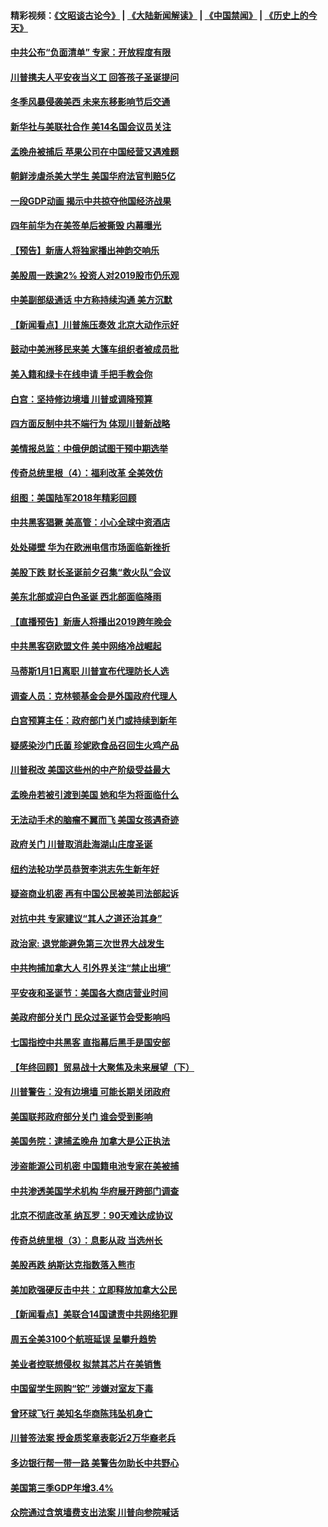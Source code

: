 #### 精彩视频：[《文昭谈古论今》](https://github.com/gfw-breaker/wenzhao/blob/master/README.md?t=12252130) | [《大陆新闻解读》](https://github.com/gfw-breaker/ntdtv-comedy/blob/master/README.md?t=12252130) | [《中国禁闻》](https://github.com/gfw-breaker/ntdtv-news/blob/master/README.md?t=12252130) | [《历史上的今天》](https://github.com/gfw-breaker/today-in-history/blob/master/README.md?t=12252130) 

#### [中共公布“负面清单” 专家：开放程度有限](../pages/nsc412/n10932450.md?t=12252130) 

#### [川普携夫人平安夜当义工 回答孩子圣诞提问](../pages/nsc412/n10932348.md?t=12252130) 

#### [冬季风暴侵袭美西 未来东移影响节后交通](../pages/nsc412/n10932328.md?t=12252130) 

#### [新华社与美联社合作 美14名国会议员关注](../pages/nsc412/n10932196.md?t=12252130) 

#### [孟晚舟被捕后 苹果公司在中国经营又遇难题](../pages/nsc412/n10931515.md?t=12252130) 

#### [朝鲜涉虐杀美大学生 美国华府法官判赔5亿](../pages/nsc412/n10931032.md?t=12252130) 

#### [一段GDP动画 揭示中共掠夺他国经济战果](../pages/nsc412/n10930922.md?t=12252130) 

#### [四年前华为在美签单后被撕毁 内幕曝光](../pages/nsc412/n10930781.md?t=12252130) 

#### [【预告】新唐人将独家播出神韵交响乐](../pages/nsc412/n10912037.md?t=12252130) 

#### [美股周一跌逾2% 投资人对2019股市仍乐观](../pages/nsc412/n10930753.md?t=12252130) 

#### [中美副部级通话 中方称持续沟通 美方沉默](../pages/nsc412/n10930456.md?t=12252130) 

#### [【新闻看点】川普施压奏效 北京大动作示好](../pages/nsc412/n10930510.md?t=12252130) 

#### [鼓动中美洲移民来美 大篷车组织者被成员批](../pages/nsc412/n10930604.md?t=12252130) 

#### [美入籍和绿卡在线申请 手把手教会你](../pages/nsc412/n10930508.md?t=12252130) 

#### [白宫：坚持修边境墙 川普或调降预算](../pages/nsc412/n10930585.md?t=12252130) 

#### [四方面反制中共不端行为 体现川普新战略](../pages/nsc412/n10930171.md?t=12252130) 

#### [美情报总监：中俄伊朗试图干预中期选举](../pages/nsc412/n10930391.md?t=12252130) 

#### [传奇总统里根（4）：福利改革 全美效仿](../pages/nsc412/n10929549.md?t=12252130) 

#### [组图：美国陆军2018年精彩回顾](../pages/nsc412/n10929712.md?t=12252130) 

#### [中共黑客猖獗 美高管：小心全球中资酒店](../pages/nsc412/n10929251.md?t=12252130) 

#### [处处碰壁 华为在欧洲电信市场面临新挫折](../pages/nsc412/n10929057.md?t=12252130) 

#### [美股下跌 财长圣诞前夕召集“救火队”会议](../pages/nsc412/n10928985.md?t=12252130) 

#### [美东北部或迎白色圣诞 西北部面临降雨](../pages/nsc412/n10928688.md?t=12252130) 

#### [【直播预告】新唐人将播出2019跨年晚会](../pages/nsc412/n10921399.md?t=12252130) 

#### [中共黑客窃欧盟文件 美中网络冷战崛起](../pages/nsc412/n10928801.md?t=12252130) 

#### [马蒂斯1月1日离职 川普宣布代理防长人选](../pages/nsc412/n10928618.md?t=12252130) 

#### [调查人员：克林顿基金会是外国政府代理人](../pages/nsc412/n10927653.md?t=12252130) 

#### [白宫预算主任：政府部门关门或持续到新年](../pages/nsc412/n10928590.md?t=12252130) 

#### [疑感染沙门氏菌 珍妮欧食品召回生火鸡产品](../pages/nsc412/n10928139.md?t=12252130) 

#### [川普税改 美国这些州的中产阶级受益最大](../pages/nsc412/n10928201.md?t=12252130) 

#### [孟晚舟若被引渡到美国 她和华为将面临什么](../pages/nsc412/n10927282.md?t=12252130) 

#### [无法动手术的脑瘤不翼而飞 美国女孩遇奇迹](../pages/nsc412/n10927620.md?t=12252130) 

#### [政府关门 川普取消赴海湖山庄度圣诞](../pages/nsc412/n10927613.md?t=12252130) 

#### [纽约法轮功学员恭贺李洪志先生新年好](../pages/nsc412/n10927429.md?t=12252130) 

#### [疑盗商业机密 再有中国公民被美司法部起诉](../pages/nsc412/n10927459.md?t=12252130) 

#### [对抗中共 专家建议“其人之道还治其身”](../pages/nsc412/n10927398.md?t=12252130) 

#### [政治家: 退党能避免第三次世界大战发生](../pages/nsc412/n10923226.md?t=12252130) 

#### [中共拘捕加拿大人 引外界关注“禁止出境”](../pages/nsc412/n10927145.md?t=12252130) 

#### [平安夜和圣诞节：美国各大商店营业时间](../pages/nsc412/n10927134.md?t=12252130) 

#### [美政府部分关门 民众过圣诞节会受影响吗](../pages/nsc412/n10927049.md?t=12252130) 

#### [七国指控中共黑客 直指幕后黑手是国安部](../pages/nsc412/n10927012.md?t=12252130) 

#### [【年终回顾】贸易战十大聚焦及未来展望（下）](../pages/nsc412/n10918534.md?t=12252130) 

#### [川普警告：没有边境墙 可能长期关闭政府](../pages/nsc412/n10926277.md?t=12252130) 

#### [美国联邦政府部分关门 谁会受到影响](../pages/nsc412/n10925776.md?t=12252130) 

#### [美国务院：逮捕孟晚舟 加拿大是公正执法](../pages/nsc412/n10926118.md?t=12252130) 

#### [涉盗能源公司机密 中国籍电池专家在美被捕](../pages/nsc412/n10925941.md?t=12252130) 

#### [中共渗透美国学术机构 华府展开跨部门调查](../pages/nsc412/n10925859.md?t=12252130) 

#### [北京不彻底改革 纳瓦罗：90天难达成协议](../pages/nsc412/n10925767.md?t=12252130) 

#### [传奇总统里根（3）：息影从政 当选州长](../pages/nsc412/n10925669.md?t=12252130) 

#### [美股再跌 纳斯达克指数落入熊市](../pages/nsc412/n10925769.md?t=12252130) 

#### [美加欧强硬反击中共：立即释放加拿大公民](../pages/nsc412/n10925745.md?t=12252130) 

#### [【新闻看点】美联合14国谴责中共网络犯罪](../pages/nsc412/n10925163.md?t=12252130) 

#### [周五全美3100个航班延误 呈攀升趋势](../pages/nsc412/n10925657.md?t=12252130) 

#### [美业者控联想侵权 拟禁其芯片在美销售](../pages/nsc412/n10925688.md?t=12252130) 

#### [中国留学生网购“铊” 涉嫌对室友下毒](../pages/nsc412/n10925514.md?t=12252130) 

#### [曾环球飞行 美知名华商陈玮坠机身亡](../pages/nsc412/n10925460.md?t=12252130) 

#### [川普签法案 授金质奖章表彰近2万华裔老兵](../pages/nsc412/n10924942.md?t=12252130) 

#### [多边银行帮一带一路 美警告勿助长中共野心](../pages/nsc412/n10925309.md?t=12252130) 

#### [美国第三季GDP年增3.4%](../pages/nsc412/n10925088.md?t=12252130) 

#### [众院通过含筑墙费支出法案 川普向参院喊话](../pages/nsc412/n10925061.md?t=12252130) 

